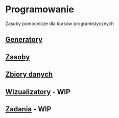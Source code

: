 # Programowanie

Zasoby pomocnicze dla kursów programistycznych

## [Generatory](Generatory)

## [Zasoby](Zasoby)

## [Zbiory danych](Zbiory_danych)

## [Wizualizatory](Wizualizatory) - WIP

## [Zadania](Zadania) - WIP

